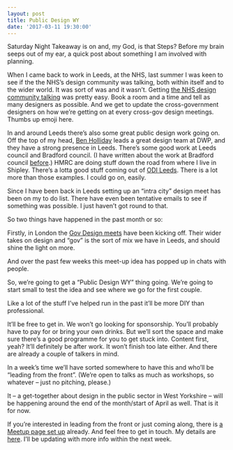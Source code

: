 ```yaml
---
layout: post
title: Public Design WY
date: '2017-03-11 19:30:00'
---
```

Saturday Night Takeaway is on and, my God, is that Steps? Before my brain seeps out of my ear, a quick post about something I am involved with planning.

When I came back to work in Leeds, at the NHS, last summer I was keen to see if the the NHS’s design community was talking, both within itself and to the wider world. It was sort of was and it wasn’t. Getting [the NHS design community talking](http://www.ermlikeyeah.com/getting-people-together/) was pretty easy. Book a room and a time and tell as many designers as possible. And we get to update the cross-government designers on how we’re getting on at every cross-gov design meetings. Thumbs up emoji here.

In and around Leeds there’s also some great public design work going on. Off the top of my head, [Ben Holliday](https://twitter.com/BenHolliday) leads a great design team at DWP, and they have a strong presence in Leeds. There’s some good work at Leeds council and Bradford council. (I have written about the work at Bradford council [before](http://www.ermlikeyeah.com/bradford-gov-uk/).) HMRC are doing stuff down the road from where I live in Shipley. There’s a lotta good stuff coming out of [ODI Leeds](http://odileeds.org). There is a lot more than those examples. I could go on, easily.

Since I have been back in Leeds setting up an “intra city” design meet has been on my to do list. There have even been tentative emails to see if something was possible. I just haven’t got round to that.

So two things have happened in the past month or so:

Firstly, in London the [Gov Design meets](https://twitter.com/gov_design) have been kicking off. Their wider takes on design and “gov” is the sort of mix we have in Leeds, and should shine the light on more.

And over the past few weeks this meet-up idea has popped up in chats with people.

So, we’re going to get a “Public Design WY” thing going. We’re going to start small to test the idea and see where we go for the first couple.

Like a lot of the stuff I’ve helped run in the past it’ll be more DIY than professional.

It’ll be free to get in. We won’t go looking for sponsorship. You’ll probably have to pay for or bring your own drinks. But we’ll sort the space and make sure there’s a good programme for you to get stuck into. Content first, yeah? It’ll definitely be after work. It won’t finish too late either. And there are already a couple of talkers in mind.

In a week’s time we’ll have sorted somewhere to have this and who’ll be “leading from the front”. (We’re open to talks as much as workshops, so whatever – just no pitching, please.)

It – a get-together about design in the public sector in West Yorkshire – will be happening around the end of the month/start of April as well. That is it for now.

If you’re interested in leading from the front or just coming along, there is [a Meetup page set up](https://www.meetup.com/Public-Design-WY) already. And feel free to get in touch. My details are [here](/contact). I’ll be updating with more info within the next week.
